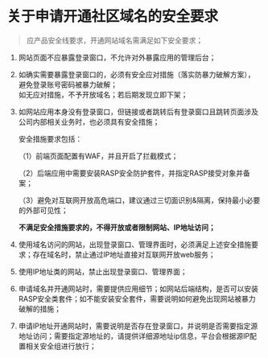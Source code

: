 #  关于申请开通社区域名的安全要求

> 应产品安全线要求，开通网站域名需满足如下安全要求；

1. 网站页面不应暴露登录窗口，不允许对外暴露应用的管理后台；

2. 如确实需要暴露登录窗口的，必须有安全应对措施（落实防暴力破解方案），避免登录账号密码被暴力破解；<br> 如无应对措施，不予开放域名；若后期发现立即下架；

3. 如网站应用本身没有登录窗口，但链接或者跳转后有登录窗口且跳转页面涉及公司内部相关业务时，也必须具有安全措施；

	安全措施要求包括：

	（1）前端页面配置有WAF，并且开启了拦截模式；

	（2）后端应用中需要安装RASP安全防护套件，并指定RASP接受对象并备案；
	
	（3）避免对互联网开放高危端口，建议通过三切面识别&隔离，保持最小必要的外部可见性；
	
	**不满足安全措施要求的，不得开放或者限制网站、IP地址访问；**

4. 使用域名访问的网站，出现登录窗口、管理界面时，必须满足上述安全措施要求；存在域名时，禁止通过IP地址直接对互联网开放web服务；

5. 使用IP地址类的网站，禁止出现登录窗口、管理界面；

6. 申请域名并开通网站时，需要提供应用细节；如网站后端结构，是否可以安装RASP安全类套件；如不能安装安全套件，需要说明如何避免出现网站被暴力破解的措施；

7. 申请IP地址开通网站时，需要说明是否存在登录窗口，并说明是否需要指定源地址访问；需要指定源地址的，请提供详细源地址ip信息，平台会根据源IP配置相关安全组进行放行；
